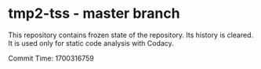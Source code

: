# tmp2-tss - master branch

This repository contains frozen state of the repository.
Its history is cleared. It is used only for static code
analysis with Codacy.

Commit Time: 1700316759